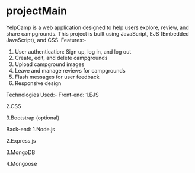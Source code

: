 # projectMain
YelpCamp is a web application designed to help users explore, review, and share campgrounds. This project is built using JavaScript, EJS (Embedded JavaScript), and CSS.
Features:-
1. User authentication: Sign up, log in, and log out
2. Create, edit, and delete campgrounds
3. Upload campground images
4. Leave and manage reviews for campgrounds
5. Flash messages for user feedback
6. Responsive design


Technologies Used:-
Front-end:
1.EJS

2.CSS

3.Bootstrap (optional)




Back-end:
1.Node.js


2.Express.js


3.MongoDB


4.Mongoose


